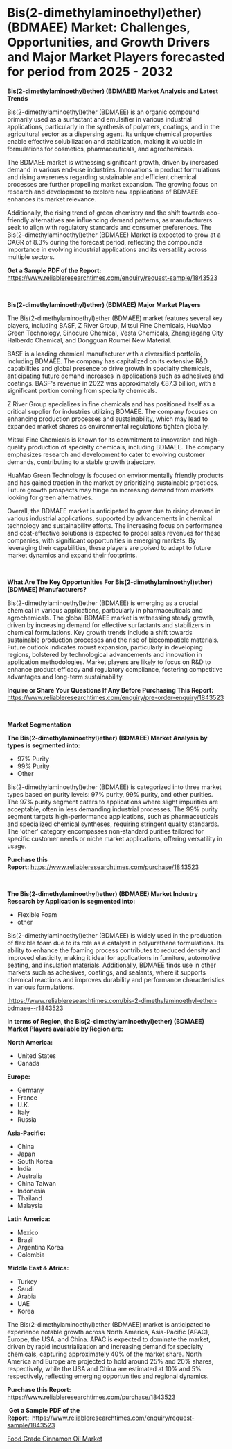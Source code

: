 <p><h1>Bis(2-dimethylaminoethyl)ether) (BDMAEE) Market: Challenges, Opportunities, and Growth Drivers and Major Market Players forecasted for period from 2025 - 2032</h1></p><p><strong>Bis(2-dimethylaminoethyl)ether) (BDMAEE) Market Analysis and Latest Trends</strong></p>
<p><p>Bis(2-dimethylaminoethyl)ether (BDMAEE) is an organic compound primarily used as a surfactant and emulsifier in various industrial applications, particularly in the synthesis of polymers, coatings, and in the agricultural sector as a dispersing agent. Its unique chemical properties enable effective solubilization and stabilization, making it valuable in formulations for cosmetics, pharmaceuticals, and agrochemicals.</p><p>The BDMAEE market is witnessing significant growth, driven by increased demand in various end-use industries. Innovations in product formulations and rising awareness regarding sustainable and efficient chemical processes are further propelling market expansion. The growing focus on research and development to explore new applications of BDMAEE enhances its market relevance. </p><p>Additionally, the rising trend of green chemistry and the shift towards eco-friendly alternatives are influencing demand patterns, as manufacturers seek to align with regulatory standards and consumer preferences. The Bis(2-dimethylaminoethyl)ether (BDMAEE) Market is expected to grow at a CAGR of 8.3% during the forecast period, reflecting the compound’s importance in evolving industrial applications and its versatility across multiple sectors.</p></p>
<p><strong>Get a Sample PDF of the Report:&nbsp;</strong> <a href="https://www.reliableresearchtimes.com/enquiry/request-sample/1843523?utm_campaign=2202&utm_medium=2&utm_source=Github&utm_content=ia&utm_term=03022025&utm_id=bis2-dimethylaminoethylether-bdmaee">https://www.reliableresearchtimes.com/enquiry/request-sample/1843523</a></p>
<p>&nbsp;</p>
<p><strong>Bis(2-dimethylaminoethyl)ether) (BDMAEE) Major Market Players</strong></p>
<p><p>The Bis(2-dimethylaminoethyl)ether (BDMAEE) market features several key players, including BASF, Z River Group, Mitsui Fine Chemicals, HuaMao Green Technology, Sinocure Chemical, Vesta Chemicals, Zhangjiagang City Halberdo Chemical, and Dongguan Roumei New Material. </p><p>BASF is a leading chemical manufacturer with a diversified portfolio, including BDMAEE. The company has capitalized on its extensive R&D capabilities and global presence to drive growth in specialty chemicals, anticipating future demand increases in applications such as adhesives and coatings. BASF's revenue in 2022 was approximately €87.3 billion, with a significant portion coming from specialty chemicals.</p><p>Z River Group specializes in fine chemicals and has positioned itself as a critical supplier for industries utilizing BDMAEE. The company focuses on enhancing production processes and sustainability, which may lead to expanded market shares as environmental regulations tighten globally. </p><p>Mitsui Fine Chemicals is known for its commitment to innovation and high-quality production of specialty chemicals, including BDMAEE. The company emphasizes research and development to cater to evolving customer demands, contributing to a stable growth trajectory.</p><p>HuaMao Green Technology is focused on environmentally friendly products and has gained traction in the market by prioritizing sustainable practices. Future growth prospects may hinge on increasing demand from markets looking for green alternatives.</p><p>Overall, the BDMAEE market is anticipated to grow due to rising demand in various industrial applications, supported by advancements in chemical technology and sustainability efforts. The increasing focus on performance and cost-effective solutions is expected to propel sales revenues for these companies, with significant opportunities in emerging markets. By leveraging their capabilities, these players are poised to adapt to future market dynamics and expand their footprints.</p></p>
<p>&nbsp;</p>
<p><strong>What Are The Key Opportunities For Bis(2-dimethylaminoethyl)ether) (BDMAEE) Manufacturers?</strong></p>
<p><p>Bis(2-dimethylaminoethyl)ether (BDMAEE) is emerging as a crucial chemical in various applications, particularly in pharmaceuticals and agrochemicals. The global BDMAEE market is witnessing steady growth, driven by increasing demand for effective surfactants and stabilizers in chemical formulations. Key growth trends include a shift towards sustainable production processes and the rise of biocompatible materials. Future outlook indicates robust expansion, particularly in developing regions, bolstered by technological advancements and innovation in application methodologies. Market players are likely to focus on R&D to enhance product efficacy and regulatory compliance, fostering competitive advantages and long-term sustainability.</p></p>
<p><strong>Inquire or Share Your Questions If Any Before Purchasing This Report:</strong> <a href="https://www.reliableresearchtimes.com/enquiry/pre-order-enquiry/1843523?utm_campaign=2202&utm_medium=2&utm_source=Github&utm_content=ia&utm_term=03022025&utm_id=bis2-dimethylaminoethylether-bdmaee">https://www.reliableresearchtimes.com/enquiry/pre-order-enquiry/1843523</a></p>
<p>&nbsp;</p>
<p><strong>Market Segmentation</strong></p>
<p><strong>The Bis(2-dimethylaminoethyl)ether) (BDMAEE) Market Analysis by types is segmented into:</strong></p>
<p><ul><li>97% Purity</li><li>99% Purity</li><li>Other</li></ul></p>
<p><p>Bis(2-dimethylaminoethyl)ether (BDMAEE) is categorized into three market types based on purity levels: 97% purity, 99% purity, and other purities. The 97% purity segment caters to applications where slight impurities are acceptable, often in less demanding industrial processes. The 99% purity segment targets high-performance applications, such as pharmaceuticals and specialized chemical syntheses, requiring stringent quality standards. The 'other' category encompasses non-standard purities tailored for specific customer needs or niche market applications, offering versatility in usage.</p></p>
<p><strong>Purchase this Report:&nbsp;</strong><a href="https://www.reliableresearchtimes.com/purchase/1843523?utm_campaign=2202&utm_medium=2&utm_source=Github&utm_content=ia&utm_term=03022025&utm_id=bis2-dimethylaminoethylether-bdmaee">https://www.reliableresearchtimes.com/purchase/1843523</a></p>
<p>&nbsp;</p>
<p><strong>The Bis(2-dimethylaminoethyl)ether) (BDMAEE) Market Industry Research by Application is segmented into:</strong></p>
<p><ul><li>Flexible Foam</li><li>other</li></ul></p>
<p><p>Bis(2-dimethylaminoethyl)ether (BDMAEE) is widely used in the production of flexible foam due to its role as a catalyst in polyurethane formulations. Its ability to enhance the foaming process contributes to reduced density and improved elasticity, making it ideal for applications in furniture, automotive seating, and insulation materials. Additionally, BDMAEE finds use in other markets such as adhesives, coatings, and sealants, where it supports chemical reactions and improves durability and performance characteristics in various formulations.</p></p>
<p><a href="https://www.reliableresearchtimes.com/bis-2-dimethylaminoethyl-ether-bdmaee--r1843523?utm_campaign=2202&utm_medium=2&utm_source=Github&utm_content=ia&utm_term=03022025&utm_id=bis2-dimethylaminoethylether-bdmaee">&nbsp;https://www.reliableresearchtimes.com/bis-2-dimethylaminoethyl-ether-bdmaee--r1843523</a></p>
<p><strong>In terms of Region, the Bis(2-dimethylaminoethyl)ether) (BDMAEE) Market Players available by Region are:</strong></p>
<p>
    <p> <strong> North America: </strong>
        <ul>
            <li>United States</li>
            <li>Canada</li>
        </ul>
        </p> 
    <p> <strong> Europe: </strong>
        <ul>
            <li>Germany</li>
            <li>France</li>
            <li>U.K.</li>
            <li>Italy</li>
            <li>Russia</li>
        </ul>
        </p> 
    <p> <strong> Asia-Pacific: </strong>
        <ul>
            <li>China</li>
            <li>Japan</li>
            <li>South Korea</li>
            <li>India</li>
            <li>Australia</li>
            <li>China Taiwan</li>
            <li>Indonesia</li>
            <li>Thailand</li>
            <li>Malaysia</li>
        </ul>
        </p> 
    <p> <strong> Latin America: </strong>
        <ul>
            <li>Mexico</li>
            <li>Brazil</li>
            <li>Argentina Korea</li>
            <li>Colombia</li>
        </ul>
        </p> 
    <p> <strong> Middle East & Africa: </strong>
        <ul>
            <li>Turkey</li>
            <li>Saudi</li>
            <li>Arabia</li>
            <li>UAE</li>
            <li>Korea</li>
        </ul>
    </p>
    </p>
<p><p>The Bis(2-dimethylaminoethyl)ether (BDMAEE) market is anticipated to experience notable growth across North America, Asia-Pacific (APAC), Europe, the USA, and China. APAC is expected to dominate the market, driven by rapid industrialization and increasing demand for specialty chemicals, capturing approximately 40% of the market share. North America and Europe are projected to hold around 25% and 20% shares, respectively, while the USA and China are estimated at 10% and 5% respectively, reflecting emerging opportunities and regional dynamics.</p></p>
<p><strong>Purchase this Report: </strong><a href="https://www.reliableresearchtimes.com/purchase/1843523?utm_campaign=2202&utm_medium=2&utm_source=Github&utm_content=ia&utm_term=03022025&utm_id=bis2-dimethylaminoethylether-bdmaee">https://www.reliableresearchtimes.com/purchase/1843523</a></p>
<p>&nbsp;<strong>Get a Sample PDF of the Report:&nbsp;&nbsp;</strong><a href="https://www.reliableresearchtimes.com/enquiry/request-sample/1843523?utm_campaign=2202&utm_medium=2&utm_source=Github&utm_content=ia&utm_term=03022025&utm_id=bis2-dimethylaminoethylether-bdmaee">https://www.reliableresearchtimes.com/enquiry/request-sample/1843523</a></p>
<p><strong></strong></p>
<p><p><a href="https://github.com/flnordan65e0/Market-Research-Report-List-1/blob/main/food-grade-cinnamon-oil-market.md?utm_campaign=2202&utm_medium=2&utm_source=Github&utm_content=ia&utm_term=03022025&utm_id=bis2-dimethylaminoethylether-bdmaee">Food Grade Cinnamon Oil Market</a></p></p>